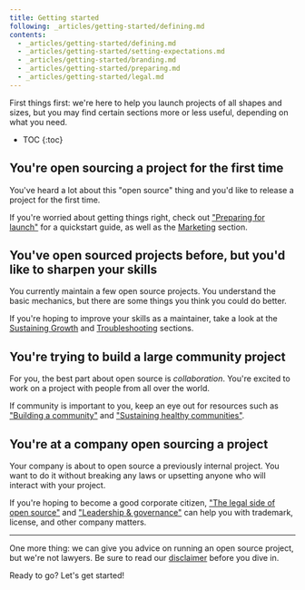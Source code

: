 ```yaml
---
title: Getting started
following: _articles/getting-started/defining.md
contents:
  - _articles/getting-started/defining.md
  - _articles/getting-started/setting-expectations.md
  - _articles/getting-started/branding.md
  - _articles/getting-started/preparing.md
  - _articles/getting-started/legal.md
---
```


First things first: we're here to help you launch projects of all shapes and sizes, but you may find certain sections more or less useful, depending on what you need.

* TOC
{:toc}

## You're open sourcing a project for the first time

You've heard a lot about this "open source" thing and you'd like to release a project for the first time.

If you're worried about getting things right, check out ["Preparing for launch"](preparing/) for a quickstart guide, as well as the [Marketing](../marketing/) section.

## You've open sourced projects before, but you'd like to sharpen your skills

You currently maintain a few open source projects. You understand the basic mechanics, but there are some things you think you could do better.

If you're hoping to improve your skills as a maintainer, take a look at the [Sustaining Growth](../sustaining/) and [Troubleshooting](../troubleshooting/) sections.

## You're trying to build a large community project

For you, the best part about open source is _collaboration_. You're excited to work on a project with people from all over the world.

If community is important to you, keep an eye out for resources such as ["Building a community"](../marketing/building-community/) and ["Sustaining healthy communities"](../sustaining/healthy-communities/).

## You're at a company open sourcing a project

Your company is about to open source a previously internal project. You want to do it without breaking any laws or upsetting anyone who will interact with your project.

If you're hoping to become a good corporate citizen, ["The legal side of open source"](legal/) and ["Leadership & governance"](../sustaining/leadership/) can help you with trademark, license, and other company matters.

---

One more thing: we can give you advice on running an open source project, but we're not lawyers. Be sure to read our [disclaimer](../disclaimer/) before you dive in.

Ready to go? Let's get started!
